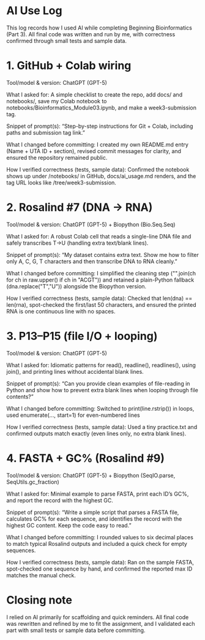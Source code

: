 # AI Use Log

This log records how I used AI while completing Beginning Bioinformatics (Part 3). All final code was written and run by me, with correctness confirmed through small tests and sample data.

# 1. GitHub + Colab wiring

Tool/model & version: ChatGPT (GPT-5)

What I asked for: A simple checklist to create the repo, add docs/ and notebooks/, save my Colab notebook to notebooks/Bioinformatics_Module03.ipynb, and make a week3-submission tag.

Snippet of prompt(s): “Step-by-step instructions for Git + Colab, including paths and submission tag link.”

What I changed before committing: I created my own README.md entry (Name + UTA ID + section), revised commit messages for clarity, and ensured the repository remained public.

How I verified correctness (tests, sample data): Confirmed the notebook shows up under /notebooks/ in GitHub, docs/ai_usage.md renders, and the tag URL looks like /tree/week3-submission.

# 2. Rosalind #7 (DNA → RNA)

Tool/model & version: ChatGPT (GPT-5) + Biopython (Bio.Seq.Seq)

What I asked for: A robust Colab cell that reads a single-line DNA file and safely transcribes T→U (handling extra text/blank lines).

Snippet of prompt(s): “My dataset contains extra text. Show me how to filter only A, C, G, T characters and then transcribe DNA to RNA cleanly.”

What I changed before committing: I simplified the cleaning step ("".join(ch for ch in raw.upper() if ch in "ACGT")) and retained a plain-Python fallback (dna.replace("T","U")) alongside the Biopython version.

How I verified correctness (tests, sample data): Checked that len(dna) == len(rna), spot-checked the first/last 50 characters, and ensured the printed RNA is one continuous line with no spaces.

# 3. P13–P15 (file I/O + looping)

Tool/model & version: ChatGPT (GPT-5)

What I asked for: Idiomatic patterns for read(), readline(), readlines(), using join(), and printing lines without accidental blank lines.

Snippet of prompt(s): “Can you provide clean examples of file-reading in Python and show how to prevent extra blank lines when looping through file contents?”

What I changed before committing: Switched to print(line.rstrip()) in loops, used enumerate(..., start=1) for even-numbered lines

How I verified correctness (tests, sample data): Used a tiny practice.txt and confirmed outputs match exactly (even lines only, no extra blank lines).

# 4. FASTA + GC% (Rosalind #9)

Tool/model & version: ChatGPT (GPT-5) + Biopython (SeqIO.parse, SeqUtils.gc_fraction)

What I asked for: Minimal example to parse FASTA, print each ID’s GC%, and report the record with the highest GC.

Snippet of prompt(s): “Write a simple script that parses a FASTA file, calculates GC% for each sequence, and identifies the record with the highest GC content. Keep the code easy to read.”

What I changed before committing: I rounded values to six decimal places to match typical Rosalind outputs and included a quick check for empty sequences.

How I verified correctness (tests, sample data): Ran on the sample FASTA, spot-checked one sequence by hand, and confirmed the reported max ID matches the manual check.

# Closing note

I relied on AI primarily for scaffolding and quick reminders. All final code was rewritten and refined by me to fit the assignment, and I validated each part with small tests or sample data before committing.
